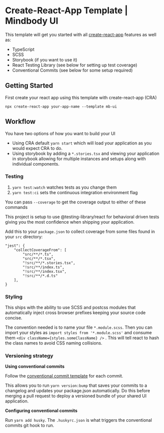 # Create-React-App Template | Mindbody UI

This template will get you started with all [create-react-app](https://create-react-app.dev/docs/getting-started) features as well as:

- TypeScript
- SCSS
- Storybook (if you want to use it)
- React Testing Library (see below for setting up test coverage)
- Conventional Commits (see below for some setup required)

## Getting Started

First create your react app using this template with create-react-app (CRA)

```
npx create-react-app your-app-name --template mb-ui
```

## Workflow

You have two options of how you want to build your UI

- Using CRA default `yarn start` which will load your application as you would expect CRA to do. 
- Using storybook by adding a `*.stories.tsx` and viewing your application in storybook allowing for multiple instances and setups along with individual components.

### Testing

1. `yarn test:watch` watches tests as you change them
2. `yarn test:ci` sets the continuous integration environment flag

You can pass `--coverage` to get the coverage output to either of these commands

This project is setup to use @testing-library/react for behavioral driven tests giving you the most confidence when shipping your application. 

Add this to your `package.json` to collect coverage from some files found in your `src` directory:

```
"jest": {
    "collectCoverageFrom": [
        "src/**/*.ts",
        "src/**/*.tsx",
        "!src/**/*.stories.tsx",
        "!src/**/index.ts",
        "!src/**/index.tsx",
        "!src/**/*.d.ts"
    ],
}
```


### Styling

This ships with the ability to use SCSS and postcss modules that automatically inject cross browser prefixes keeping your source code concise. 

The convention needed is to name your file `*.module.scss`. Then you can import your styles as `import styles from '*.module.scss'` and consume them `<div className={styles.someClassName} />`
. This will tell react to hash the class names to avoid CSS naming collisions. 

### Versioning strategy

**Using conventional commits**

Follow the [conventional commit template](https://www.conventionalcommits.org/en/v1.0.0/#summary) for each commit. 

This allows you to run `yarn version:bump` that saves your commits to a changelog and updates your package.json automatically. Do this before merging a pull request to deploy a versioned bundle of your shared UI application.

**Configuring conventional commits**

Run `yarn add husky`. The `.huskyrc.json` is what triggers the conventional commits git hook to run.
